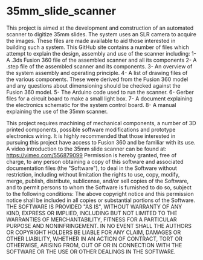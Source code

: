 # 35mm_slide_scanner
This project is aimed at the development and construction of an automated scanner to digitize 35mm slides. The system uses an SLR camera to acquire the images. These files are made available to aid those interested in building such a system.  This GitHub site contains a number of files which attempt to explain the design, assembly and use of the scanner including:
1-	A .3ds Fusion 360 file of the assembled scanner and all its components
2-	A .step file of the assembled scanner and its components.
3-	An overview of the system assembly and operating principle. 
4-	A list of drawing files of the various components. These were derived from the Fusion 360 model and any questions about dimensioning should be checked against the Fusion 360 model. 
5-	The Arduino code used to run the scanner.
6-	Gerber files for a circuit board to make a small light box.
7-	A document explaining the electronics schematic for the system control board.
8-	A manual explaining the use of the 35mm scanner. 

This project requires machining of mechanical components, a number of 3D printed components, possible software modifications and prototype electronics wiring. It is highly recommended that those interested in pursuing this project have access to Fusion 360 and be familiar with its use.  A video introduction to the 35mm slide scanner can be found at:  https://vimeo.com/556879099
Permission is hereby granted, free of charge, to any person obtaining a copy of this software and associated documentation files (the "Software"), to deal in the Software without restriction, including without limitation the rights to use, copy, modify, merge, publish, distribute, sublicense, and/or sell copies of the Software, and to permit persons to whom the Software is furnished to do so, subject to the following conditions:
The above copyright notice and this permission notice shall be included in all copies or substantial portions of the Software.
THE SOFTWARE IS PROVIDED "AS IS", WITHOUT WARRANTY OF ANY KIND, EXPRESS OR IMPLIED, INCLUDING BUT NOT LIMITED TO THE WARRANTIES OF MERCHANTABILITY, FITNESS FOR A PARTICULAR PURPOSE AND NONINFRINGEMENT. IN NO EVENT SHALL THE AUTHORS OR COPYRIGHT HOLDERS BE LIABLE FOR ANY CLAIM, DAMAGES OR OTHER LIABILITY, WHETHER IN AN ACTION OF CONTRACT, TORT OR OTHERWISE, ARISING FROM, OUT OF OR IN CONNECTION WITH THE SOFTWARE OR THE USE OR OTHER DEALINGS IN THE SOFTWARE.
